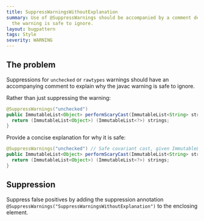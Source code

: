 ```yaml
---
title: SuppressWarningsWithoutExplanation
summary: Use of @SuppressWarnings should be accompanied by a comment describing why
  the warning is safe to ignore.
layout: bugpattern
tags: Style
severity: WARNING
---
```


<!--
*** AUTO-GENERATED, DO NOT MODIFY ***
To make changes, edit the @BugPattern annotation or the explanation in docs/bugpattern.
-->


## The problem
Suppressions for `unchecked` or `rawtypes` warnings should have an accompanying
comment to explain why the javac warning is safe to ignore.

Rather than just suppressing the warning:

```java
@SuppressWarnings("unchecked")
public ImmutableList<Object> performScaryCast(ImmutableList<String> strings) {
  return (ImmutableList<Object>) (ImmutableList<?>) strings;
}
```

Provide a concise explanation for why it is safe:

```java
@SuppressWarnings("unchecked") // Safe covariant cast, given ImmutableList cannot be added to.
public ImmutableList<Object> performScaryCast(ImmutableList<String> strings) {
  return (ImmutableList<Object>) (ImmutableList<?>) strings;
}
```

## Suppression
Suppress false positives by adding the suppression annotation `@SuppressWarnings("SuppressWarningsWithoutExplanation")` to the enclosing element.
